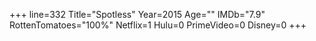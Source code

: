 +++
line=332
Title="Spotless"
Year=2015
Age=""
IMDb="7.9"
RottenTomatoes="100%"
Netflix=1
Hulu=0
PrimeVideo=0
Disney=0
+++

